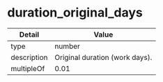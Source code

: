 # duration_original_days
| Detail | Value |
| ------ | ----- |
| type | number |
| description | Original duration (work days). |
| multipleOf | 0.01 |
